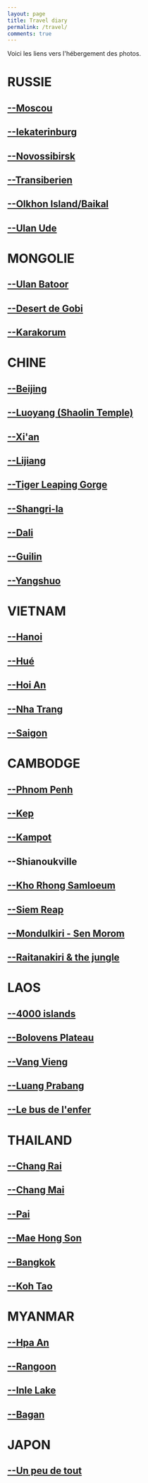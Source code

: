 ```yaml
---
layout: page
title: Travel diary
permalink: /travel/
comments: true
---
```


Voici les liens vers l'hébergement des photos.

<h1>RUSSIE</h1>
<h2> <a href='https://photos.app.goo.gl/9O8f1j0L4XhwBcBj2' target="_blank"> --Moscou</a> </h2>
<h2>  <a href='https://photos.app.goo.gl/ByaexQGwKol17AKx2' target="_blank">--Iekaterinburg</a></h2>
<h2>  <a href='https://photos.app.goo.gl/0goqI245gjwng8xk1' target="_blank">--Novossibirsk</a></h2>
<h2>  <a href='https://photos.app.goo.gl/vWfrAUMnpkqHQWQJ3' target="_blank">--Transiberien</a></h2>
<h2>  <a href='https://photos.app.goo.gl/1Tht7ubjRryeDOdt2' target="_blank">--Olkhon Island/Baikal</a></h2>
<h2>  <a href='https://photos.app.goo.gl/M0LbOUMuP74ceI7C2' target="_blank">--Ulan Ude</a></h2>

<h1>MONGOLIE</h1>
<h2> <a href='https://photos.app.goo.gl/64Ypk9PQ9H8t1Bi13' target="_blank">--Ulan Batoor</a></h2>
<h2> <a href='https://photos.app.goo.gl/3bctxhm7qiyu7jJn1' target="_blank">--Desert de Gobi</a></h2>
<h2> <a href='https://photos.app.goo.gl/aI05pNrnamikam3T2' target="_blank">--Karakorum</a></h2>

<h1>CHINE</h1>
<h2> <a href='https://photos.app.goo.gl/OsZ7TDgwZu6VNMbc2' target="_blank">--Beijing </a></h2>
<h2> <a href='https://photos.app.goo.gl/49aRhMejyQzoEICM2' target="_blank">--Luoyang (Shaolin Temple) </a></h2>
<h2> <a href='https://photos.app.goo.gl/8avijSbLJ2S9SIOH2' target="_blank">--Xi'an</a></h2>
<h2> <a href='https://photos.app.goo.gl/VjGhJxm32wl7ykng2' target="_blank">--Lijiang</a></h2>
<h2> <a href='https://photos.app.goo.gl/sVOdjgniMFH3YfNT2' target="_blank">--Tiger Leaping Gorge</a></h2>
<h2> <a href='https://photos.app.goo.gl/iwF5Ge2JgLOV0ufV2' target="_blank">--Shangri-la</a></h2>
<h2> <a href='https://photos.app.goo.gl/AylFvNNxCTeL8Zq82' target="_blank">--Dali</a></h2>
<h2> <a href='https://photos.app.goo.gl/FwayGAynDOzn5qG92' target="_blank">--Guilin</a></h2>
<h2> <a href='https://photos.app.goo.gl/gmO0aCJmecOopXXd2' target="_blank">--Yangshuo</a></h2>

<h1>VIETNAM</h1>
<h2> <a href='https://photos.app.goo.gl/jFmTufK7KCjgw6D72' target="_blank">--Hanoi</a></h2>
<h2> <a href='https://photos.app.goo.gl/xZbuELV9DjT7biAG2' target="_blank">--Hué</a> </h2>
<h2> <a href='https://photos.app.goo.gl/heoeaCWZiPGDPkih2' target="_blank">--Hoi An </a></h2>
<h2> <a href='https://photos.app.goo.gl/yrsXdaLn5ra6Ha6c2' target="_blank">--Nha Trang </a></h2>
<h2> <a href='https://photos.app.goo.gl/9j8pNZ1djY4u2wFE3' target="_blank">--Saigon </a></h2>

<h1>CAMBODGE</h1>
<h2> <a href='https://photos.app.goo.gl/l4omBhPEqIxZ5E832' target="_blank">--Phnom Penh</a></h2>
<h2> <a href='https://photos.app.goo.gl/77H9tLKQA8CcpXs92' target="_blank">--Kep</a></h2>
<h2> <a href='https://photos.app.goo.gl/lQtZImZdRuDadGbf2' target="_blank">--Kampot</a></h2>
<h2>--Shianoukville</h2>
<h2><a href='https://photos.app.goo.gl/8tCdIrungSjeJj7n2' target="_blank">--Kho Rhong Samloeum</a></h2>
<h2><a href='https://photos.app.goo.gl/YGj4xACzIawEhfVj2' target="_blank">--Siem Reap</a></h2>
<h2><a href='https://photos.app.goo.gl/CP7gOqfHAfItjDH73' target="_blank">--Mondulkiri - Sen Morom</a></h2>
<h2><a href='https://photos.app.goo.gl/aQ31ySgJ2gWPmz623' target="_blank">--Raitanakiri & the jungle</a></h2>

<h1>LAOS</h1>
<h2> <a href='https://photos.app.goo.gl/qV7q65LnwLwbKiYH2' target="_blank">--4000 islands </a></h2>
<h2> <a href='https://photos.app.goo.gl/oyGtrKnQaqt16ZiU2' target="_blank">--Bolovens Plateau </a></h2>
<h2> <a href='https://photos.app.goo.gl/rKtAPyqbUGbXdryH2' target="_blank">--Vang Vieng </a></h2>
<h2> <a  href='https://photos.app.goo.gl/SXbtDQpzzvNf7Ieu1' target="_blank">--Luang Prabang </a></h2>
<h2> <a  href='https://photos.app.goo.gl/2Hv6zrbolrZvdilm2' target="_blank">--Le bus de l'enfer </a></h2>

<h1>THAILAND</h1>
<h2> <a  href='https://photos.app.goo.gl/OrRk7szPSrsfZHD02' target="_blank">--Chang Rai </a></h2>
<h2> <a  href='https://photos.app.goo.gl/lMFgrMQhIKsmmCwF2' target="_blank">--Chang Mai </a></h2>
<h2> <a  href='https://photos.app.goo.gl/N0gw358j748avDdx1' target="_blank">--Pai </a></h2>
<h2> <a  href='https://photos.app.goo.gl/HZMpazaXVniZYcaI2' target="_blank">--Mae Hong Son </a></h2>

<h2> <a  href='https://photos.app.goo.gl/dTWHFXWJdZYK9IM22' target="_blank">--Bangkok </a></h2>
<h2> <a  href='https://photos.app.goo.gl/dHeoOu8oqphPtGCW2' target="_blank">--Koh Tao </a></h2>

<h1>MYANMAR</h1>
<h2> <a  href='https://photos.app.goo.gl/qc6A7bwluzLpwUaq2' target="_blank">--Hpa An </a></h2>
<h2> <a  href='https://photos.app.goo.gl/XdWw0YmrGqga5Yzv1' target="_blank">--Rangoon </a></h2>
<h2> <a  href='https://photos.app.goo.gl/W2Ah0KF04E5kwOai1' target="_blank">--Inle Lake </a></h2>
<h2> <a  href='https://photos.app.goo.gl/HKIAg0wY2CjStahg2' target="_blank">--Bagan </a></h2>

<h1> JAPON </h1>
<h2> <a  href='https://photos.app.goo.gl/' target="_blank">--Un peu de tout </a></h2>
